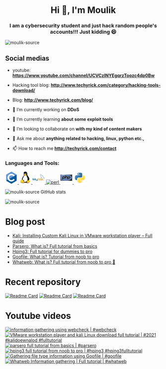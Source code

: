 <h1 align="center">Hi 👋, I'm Moulik</h1>
<h3 align="center">I am a cybersecurity student and just hack random people's accounts!!! Just kidding 😄</h3>

<p align="left"> <img src="https://komarev.com/ghpvc/?username=moulik-source&label=Profile%20views&color=0e75b6&style=flat" alt="moulik-source" /> </p> 

## Social medias
- youtube: **https://www.youtube.com/channel/UCVCzINYEgqrzToozc4dp0Bw**
- Hacking tool blog: **http://www.techyrick.com/category/hacking-tools-download/**
- Blog: **http://www.techyrick.com/blog/**

- 🔭 I’m currently working on **DDoS**

- 🌱 I’m currently learning **about some exploit tools**

- 👯 I’m looking to collaborate on **with my kind of content makers**

- 💬 Ask me about **anything related to hacking, linux, python etc.,**

- 📫 How to reach me **http://techyrick.com/contact**


<h3 align="left">Languages and Tools:</h3>
<p align="left"> <a href="https://www.cprogramming.com/" target="_blank"> <img src="https://raw.githubusercontent.com/devicons/devicon/master/icons/c/c-original.svg" alt="c" width="40" height="40"/> </a> <a href="https://www.linux.org/" target="_blank"> <img src="https://raw.githubusercontent.com/devicons/devicon/master/icons/linux/linux-original.svg" alt="linux" width="40" height="40"/> </a> <a href="https://www.mysql.com/" target="_blank"> <img src="https://raw.githubusercontent.com/devicons/devicon/master/icons/mysql/mysql-original-wordmark.svg" alt="mysql" width="40" height="40"/> </a> <a href="https://www.perl.org/" target="_blank"> <img src="https://api.iconify.design/logos-perl.svg" alt="perl" width="40" height="40"/> </a> <a href="https://www.php.net" target="_blank"> <img src="https://raw.githubusercontent.com/devicons/devicon/master/icons/php/php-original.svg" alt="php" width="40" height="40"/> </a> <a href="https://www.python.org" target="_blank"> <img src="https://raw.githubusercontent.com/devicons/devicon/master/icons/python/python-original.svg" alt="python" width="40" height="40"/> </a> </p>



![moulik-source GitHub stats](https://github-readme-stats.vercel.app/api?username=moulik-source&show_icons=true&theme=vision-friendly-dark)

<p><img align="center" src="https://github-readme-streak-stats.herokuapp.com/?user=moulik-source&theme=vision-friendly-dark" alt="moulik-source" /></p>

# Blog post
<!-- BLOG-POST-LIST:START -->
- [Kali: Installing Custom Kali Linux in VMware workstation player – Full guide](https://www.techyrick.com/kali-installing-custom-kali-linux-in-vmware-workstation-player-full-guide/)
- [Parsero: What is? Full tutorial from basics](https://www.techyrick.com/parsero/)
- [Hping3: Full tutorial for dummies to pro](https://www.techyrick.com/hping3-full-tutorial-for-dummies-to-pro/)
- [Goofile: What is? Tutorial from noob to pro](https://www.techyrick.com/goofile/)
- [Whatweb: What is? Full tutorial from noob to pro 💯](https://www.techyrick.com/whatweb/)
<!-- BLOG-POST-LIST:END -->

# Recent repository 

[![Readme Card](https://github-readme-stats.vercel.app/api/pin/?username=moulik-source&repo=ddos&theme=outrun)](https://github.com/moulik-source/ddos) 
[![Readme Card](https://github-readme-stats.vercel.app/api/pin/?username=moulik-source&repo=port-scan&theme=outrun)](https://github.com/moulik-source/port-scan)
[![Readme Card](https://github-readme-stats.vercel.app/api/pin/?username=moulik-source&repo=webcheck&theme=outrun)](https://github.com/moulik-source/webcheck)

# Youtube videos

<!-- YOUTUBE:START -->
[![information gathering using webcheck | #webcheck](https://freshidea.com/jonah/app/youtube-card/?id=Eq4GdBKIe30)](https://www.youtube.com/watch?v=Eq4GdBKIe30 "information gathering using webcheck | #webcheck")
[![VMware workstation player and kali Linux download full tutorial | #2021 #kalidoewnalod #fulltutorial](https://freshidea.com/jonah/app/youtube-card/?id=IyQN_PzwhgI)](https://www.youtube.com/watch?v=IyQN_PzwhgI "VMware workstation player and kali Linux download full tutorial | #2021 #kalidoewnalod #fulltutorial")
[![parsero full tutorial from basics | #parsero](https://freshidea.com/jonah/app/youtube-card/?id=ZQcdi6MS0I0)](https://www.youtube.com/watch?v=ZQcdi6MS0I0 "parsero full tutorial from basics | #parsero")
[![hping3 full tutorial from noob to pro | #hping3 #hping3fulltutorial](https://freshidea.com/jonah/app/youtube-card/?id=Mqhv6uhC794)](https://www.youtube.com/watch?v=Mqhv6uhC794 "hping3 full tutorial from noob to pro | #hping3 #hping3fulltutorial")
[![Gathering file type information using Goofile | #goofile](https://freshidea.com/jonah/app/youtube-card/?id=t_Nn3oh3NaM)](https://www.youtube.com/watch?v=t_Nn3oh3NaM "Gathering file type information using Goofile | #goofile")
[![Whatweb Information gathering | Full tutorial | #whatweb](https://freshidea.com/jonah/app/youtube-card/?id=0Y6nSCj394Q)](https://www.youtube.com/watch?v=0Y6nSCj394Q "Whatweb Information gathering | Full tutorial | #whatweb")<!-- YOUTUBE:END -->

